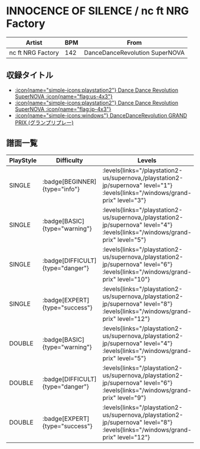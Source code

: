 # INNOCENCE OF SILENCE / nc ft NRG Factory

|Artist|BPM|From|
|------|---|----|
|nc ft NRG Factory|142|DanceDanceRevolution SuperNOVA|

## 収録タイトル

- [:icon{name="simple-icons:playstation2"} Dance Dance Revolution SuperNOVA :icon{name="flag:us-4x3"}](/playstation2-us/supernova)
- [:icon{name="simple-icons:playstation2"} Dance Dance Revolution SuperNOVA :icon{name="flag:jp-4x3"}](/playstation2-jp/supernova)
- [:icon{name="simple-icons:windows"} DanceDanceRevolution GRAND PRIX (グランプリプレー)](/windows/grand-prix)

## 譜面一覧

|PlayStyle|Difficulty|Levels|Notes|Movie|
|---------|----------|------|-----|-----|
|SINGLE| :badge[BEGINNER]{type="info"}| :levels{links="/playstation2-us/supernova,/playstation2-jp/supernova" level="1"} :levels{links="/windows/grand-prix" level="3"}|77/0||
|SINGLE| :badge[BASIC]{type="warning"}| :levels{links="/playstation2-us/supernova,/playstation2-jp/supernova" level="4"} :levels{links="/windows/grand-prix" level="5"}|151/7||
|SINGLE| :badge[DIFFICULT]{type="danger"}| :levels{links="/playstation2-us/supernova,/playstation2-jp/supernova" level="6"} :levels{links="/windows/grand-prix" level="10"}|197/7||
|SINGLE| :badge[EXPERT]{type="success"}| :levels{links="/playstation2-us/supernova,/playstation2-jp/supernova" level="8"} :levels{links="/windows/grand-prix" level="12"}|296/9||
|DOUBLE| :badge[BASIC]{type="warning"}| :levels{links="/playstation2-us/supernova,/playstation2-jp/supernova" level="4"} :levels{links="/windows/grand-prix" level="5"}|149/7||
|DOUBLE| :badge[DIFFICULT]{type="danger"}| :levels{links="/playstation2-us/supernova,/playstation2-jp/supernova" level="6"} :levels{links="/windows/grand-prix" level="9"}|197/7||
|DOUBLE| :badge[EXPERT]{type="success"}| :levels{links="/playstation2-us/supernova,/playstation2-jp/supernova" level="8"} :levels{links="/windows/grand-prix" level="12"}|292/7||
